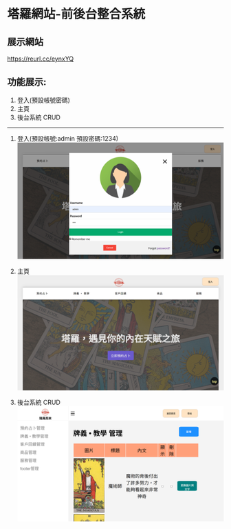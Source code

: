 # 塔羅網站-前後台整合系統

## 展示網站

https://reurl.cc/eynxYQ

## 功能展示:

1. 登入(預設帳號密碼)
2. 主頁
3. 後台系統 CRUD

---

1. 登入(預設帳號:admin 預設密碼:1234)
![login](./readme_source/login.PNG "login")
　　
2. 主頁
![main](./readme_source/main.PNG "main")

3. 後台系統 CRUD
![admin](./readme_source/admin.PNG "admin")
